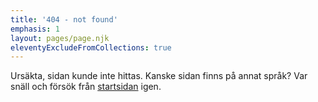 ```yaml
---
title: '404 - not found'
emphasis: 1
layout: pages/page.njk
eleventyExcludeFromCollections: true
---
```


Ursäkta, sidan kunde inte hittas. Kanske sidan finns på annat språk?
Var snäll och försök från [startsidan](/) igen.




